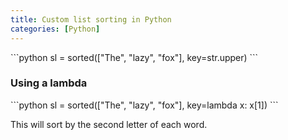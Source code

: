 ```yaml
---
title: Custom list sorting in Python
categories: [Python]
---
```


<div markdown="1" class="ans">
```python
sl = sorted(["The", "lazy", "fox"], key=str.upper)
```
</div>

### Using a lambda
<div markdown="1" class="ans">
```python
sl = sorted(["The", "lazy", "fox"], key=lambda x: x[1])
```
</div>

This will sort by the second letter of each word.
